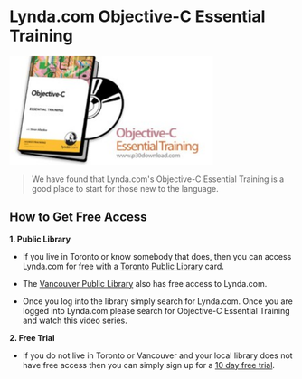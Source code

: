 # Lynda.com Objective-C Essential Training


<img src="/images/lynda.jpg" alt="Objective-C" style="width: 360px; height = 192px"/>

> We have found that Lynda.com's Objective-C Essential Training is a good place to start for those new to the language.

## How to Get Free Access

**1. Public Library**

* If you live in Toronto or know somebody that does, then you can access Lynda.com for free with a [Toronto Public Library](http://www.torontopubliclibrary.ca/search.jsp?Ntt=lynda.com) card.

* The [Vancouver Public Library](https://vpl.bibliocommons.com/search?q=lynda.com&t=keyword) also has free access to Lynda.com.

* Once you log into the library simply search for Lynda.com. Once you are logged into Lynda.com please search for Objective-C Essential Training and watch this video series.

**2. Free Trial**

* If you do not live in Toronto or Vancouver and your local library does not have free access then you can simply sign up for a [10 day free trial](https://www.lynda.com/signup?lpk35=8006&bnr=topfreetrial_newsite).
